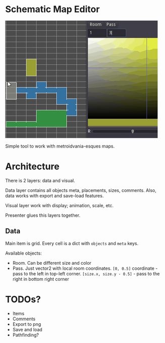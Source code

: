 # Schematic Map Editor

![](./map-editor.gif)

Simple tool to work with metroidvania-esques maps.

# Architecture

There is 2 layers: data and visual.

Data layer contains all objects meta, placements, sizes, comments. Also, data works with export and save-load features.

Visual layer work with display; animation, scale, etc.

Presenter glues this layers together.


## Data

Main item is grid. Every cell is a dict with `objects` and `meta` keys.

Available objects:

* Room. Can be different size and color
* Pass. Just vector2 with local room coordinates. `[0, 0.5]` coordinate - pass to the left in top-left corner. `[size.x, size.y - 0.5]` - pass to the right in bottom right corner


# TODOs?

* Items
* Comments
* Export to png
* Save and load
* Pathfinding?
